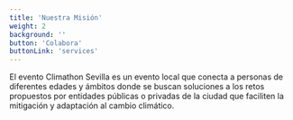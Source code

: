```yaml
---
title: 'Nuestra Misión'
weight: 2
background: ''
button: 'Colabora'
buttonLink: 'services'
---
```


El evento Climathon Sevilla es un evento local que conecta a personas de diferentes edades y ámbitos donde se buscan soluciones a los retos propuestos por entidades públicas o privadas de la ciudad que faciliten la mitigación y adaptación al cambio climático. 
